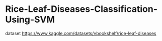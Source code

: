 # Rice-Leaf-Diseases-Classification-Using-SVM
dataset https://www.kaggle.com/datasets/vbookshelf/rice-leaf-diseases
